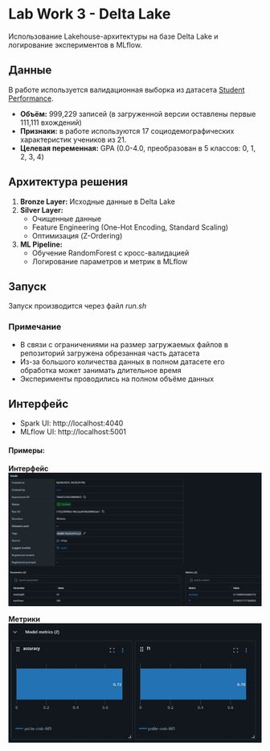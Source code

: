 # Lab Work 3 - Delta Lake
Использование Lakehouse-архитектуры на базе Delta Lake и логирование экспериментов в MLflow.

## Данные
В работе используется валидационная выборка из датасета [Student Performance](https://www.kaggle.com/datasets/neuralsorcerer/student-performance?select=validation.csv).
- **Объём:** 999,229 записей (в загруженной версии оставлены первые 111,111 вхождений)
- **Признаки:** в работе используются 17 социодемографических характеристик учеников из 21.
- **Целевая переменная:** GPA (0.0-4.0, преобразован в 5 классов: 0, 1, 2, 3, 4)

## Архитектура решения
1. **Bronze Layer:** Исходные данные в Delta Lake
2. **Silver Layer:**
    - Очищенные данные
    - Feature Engineering (One-Hot Encoding, Standard Scaling)
    - Оптимизация (Z-Ordering)
3. **ML Pipeline:**
    - Обучение RandomForest с кросс-валидацией
    - Логирование параметров и метрик в MLflow

## Запуск
Запуск производится через файл *run.sh*

### Примечание
- В связи с ограничениями на размер загружаемых файлов в репозиторий загружена обрезанная часть датасета
- Из-за большого количества данных в полном датасете его обработка может занимать длительное время
- Эксперименты проводились на полном объёме данных

## Интерфейс
- Spark UI: http://localhost:4040
- MLflow UI: http://localhost:5001

#### Примеры:
**Интерфейс**
![MLflow UI](imgs/MLflow_UI.jpg)

**Метрики**
![MLflow Metrics](imgs/MLflow_metrics.jpg)